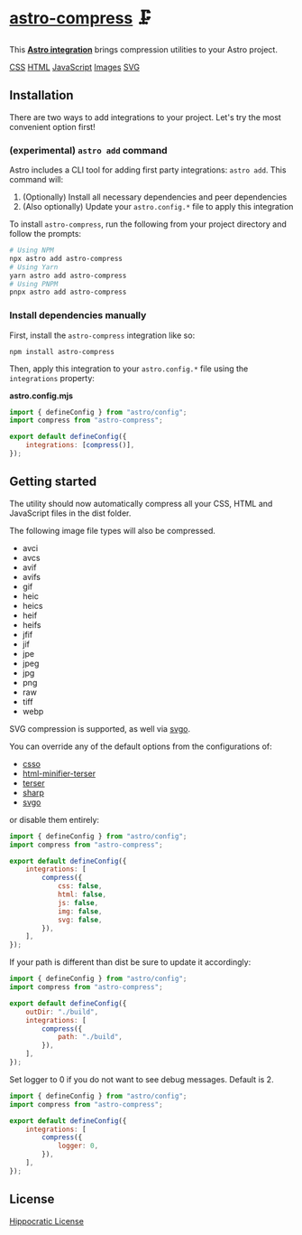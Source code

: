 # [astro-compress] 🗜️

This **[Astro integration][astro-integration]** brings compression utilities to
your Astro project.

[CSS][csso] [HTML][html-minifier-terser] [JavaScript][terser] [Images][sharp]
[SVG][svgo]

## Installation

There are two ways to add integrations to your project. Let's try the most
convenient option first!

### (experimental) `astro add` command

Astro includes a CLI tool for adding first party integrations: `astro add`. This
command will:

1. (Optionally) Install all necessary dependencies and peer dependencies
2. (Also optionally) Update your `astro.config.*` file to apply this integration

To install `astro-compress`, run the following from your project directory and
follow the prompts:

```sh
# Using NPM
npx astro add astro-compress
# Using Yarn
yarn astro add astro-compress
# Using PNPM
pnpx astro add astro-compress
```

### Install dependencies manually

First, install the `astro-compress` integration like so:

```
npm install astro-compress
```

Then, apply this integration to your `astro.config.*` file using the
`integrations` property:

**astro.config.mjs**

```js
import { defineConfig } from "astro/config";
import compress from "astro-compress";

export default defineConfig({
	integrations: [compress()],
});
```

## Getting started

The utility should now automatically compress all your CSS, HTML and JavaScript
files in the dist folder.

The following image file types will also be compressed.

-   avci
-   avcs
-   avif
-   avifs
-   gif
-   heic
-   heics
-   heif
-   heifs
-   jfif
-   jif
-   jpe
-   jpeg
-   jpg
-   png
-   raw
-   tiff
-   webp

SVG compression is supported, as well via [svgo].

You can override any of the default options from the configurations of:

-   [csso](src/options/css.ts)
-   [html-minifier-terser](src/options/html.ts)
-   [terser](src/options/js.ts)
-   [sharp](src/options/img.ts)
-   [svgo](src/options/svg.ts)

or disable them entirely:

```js
import { defineConfig } from "astro/config";
import compress from "astro-compress";

export default defineConfig({
	integrations: [
		compress({
			css: false,
			html: false,
			js: false,
			img: false,
			svg: false,
		}),
	],
});
```

If your path is different than dist be sure to update it accordingly:

```js
import { defineConfig } from "astro/config";
import compress from "astro-compress";

export default defineConfig({
	outDir: "./build",
	integrations: [
		compress({
			path: "./build",
		}),
	],
});
```

Set logger to 0 if you do not want to see debug messages. Default is 2.

```js
import { defineConfig } from "astro/config";
import compress from "astro-compress";

export default defineConfig({
	integrations: [
		compress({
			logger: 0,
		}),
	],
});
```

[astro-compress]: https://npmjs.org/astro-compress
[csso]: https://npmjs.org/csso
[html-minifier-terser]: https://npmjs.org/html-minifier-terser
[terser]: https://npmjs.org/terser
[sharp]: https://npmjs.org/sharp
[svgo]: https://npmjs.org/svgo
[astro-integration]: https://docs.astro.build/en/guides/integrations-guide/

## License

[Hippocratic License](LICENSE)

